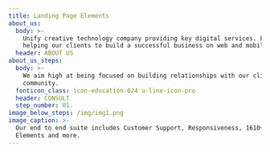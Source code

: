 ```yaml
---
title: Landing Page Elements
about_us:
  body: >-
    Unify creative technology company providing key digital services. Focused on
    helping our clients to build a successful business on web and mobile.
  header: ABOUT US
about_us_steps:
  body: >-
    We aim high at being focused on building relationships with our clients and
    community.
  fonticon_class: icon-education-024 u-line-icon-pro
  header: CONSULT
  step_number: 01.
image_below_steps: /img/img1.png
image_caption: >-
  Our end to end suite includes Customer Support, Responsiveness, 1610+ Ui
  Elements and more.
---
```



